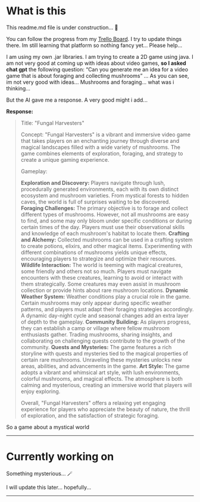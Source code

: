 # What is this
This readme.md file is under construction... 🔨

You can follow the progress from my [Trello Board](https://trello.com/b/YvU72F2l/2d-game).
I try to update things there. Im still learning that platform so nothing fancy yet... Please help...

I am using my own .jar libraries.
I am trying to create a 2D game using java.
I am not very good at coming up with ideas about video games, **so I asked chat gpt** the following question: “Can you generate me an idea for a video game that is about foraging and collecting mushrooms”
...
As you can see, im not very good with ideas... Mushrooms and foraging... what was i thinking...

But the AI gave me a response. A very good might i add...

**Response:**

> Title: "Fungal Harvesters"
> 
> Concept: "Fungal Harvesters" is a vibrant and immersive video game that takes players on an enchanting journey through diverse and magical landscapes filled with a wide variety of mushrooms. The game combines elements of exploration, foraging, and strategy to create a unique gaming experience.
>
> Gameplay:
>
> **Exploration and Discovery:** Players navigate through lush, procedurally generated environments, each with its own distinct ecosystem and mushroom varieties. From mystical forests to hidden caves, the world is full of surprises waiting to be discovered.
> **Foraging Challenges:** The primary objective is to forage and collect different types of mushrooms. However, not all mushrooms are easy to find, and some may only bloom under specific conditions or during certain times of the day. Players must use their observational skills and knowledge of each mushroom's habitat to locate them.
> **Crafting and Alchemy:** Collected mushrooms can be used in a crafting system to create potions, elixirs, and other magical items. Experimenting with different combinations of mushrooms yields unique effects, encouraging players to strategize and optimize their resources.
> **Wildlife Interaction:** The world is teeming with magical creatures, some friendly and others not so much. Players must navigate encounters with these creatures, learning to avoid or interact with them strategically. Some creatures may even assist in mushroom collection or provide hints about rare mushroom locations.
> **Dynamic Weather System:** Weather conditions play a crucial role in the game. Certain mushrooms may only appear during specific weather patterns, and players must adapt their foraging strategies accordingly. A dynamic day-night cycle and seasonal changes add an extra layer of depth to the gameplay.
> **Community Building:** As players progress, they can establish a camp or village where fellow mushroom enthusiasts gather. Trading mushrooms, sharing insights, and collaborating on challenging quests contribute to the growth of the community.
> **Quests and Mysteries:** The game features a rich storyline with quests and mysteries tied to the magical properties of certain rare mushrooms. Unraveling these mysteries unlocks new areas, abilities, and advancements in the game.
> **Art Style:** The game adopts a vibrant and whimsical art style, with lush environments, colorful mushrooms, and magical effects. The atmosphere is both calming and mysterious, creating an immersive world that players will enjoy exploring.
> 
> Overall, "Fungal Harvesters" offers a relaxing yet engaging experience for players who appreciate the beauty of nature, the thrill of exploration, and the satisfaction of strategic foraging.

So a game about a mystical world 

---
# Currently working on
Something mysterious... 🪄

I will update this later... hopefully...


---